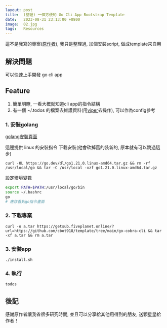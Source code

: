 ```yaml
---
layout: post
title:  (整理) 一個方便的 Go Cli App Bootstrap Template
date:   2023-08-31 23:13:00 +0800
image:  02.jpg
tags:   Resources
---
```


這不是我寫的專案([原作者](https://github.com/afarid/simple-todo-cobra)), 我只是整理過, 加個安裝script, 做成template來自用

## 解決問題
可以快速上手開發 go cli app

## Feature
1. 簡單明瞭, 一看大概就知道cli app的指令結構
2. 有一個 ~/.todos 的檔案去維護資料(用[viper](https://github.com/spf13/viper)去操作), 可以作為config參考

### 1. 安裝golang
[golang安裝頁面](https://go.dev/doc/install) 

這邊提供 linux 的安裝指令
下載安裝(他會砍掉舊的裝新的, 原本就有可以跳過這步)
```
curl -OL https://go.dev/dl/go1.21.0.linux-amd64.tar.gz && rm -rf /usr/local/go && tar -C /usr/local -xzf go1.21.0.linux-amd64.tar.gz
```
設定環境變數
```bash
export PATH=$PATH:/usr/local/go/bin
source ~/.bashrc
go
# 應該看到go指令畫面
```
### 2. 下載專案
```
curl -o a.tar https://getsub.fiveplanet.online/?url=https://github.com/cbot918/template/tree/main/go-cobra-cli && tar -xf a.tar && rm a.tar
```

### 3. 安裝app
```
./install.sh
```

### 4. 執行
```
todos
```

## 後記
感謝原作者讓我省很多研究時間, 並且可以分享給其他用得到的朋友, 送顆星星給作者！